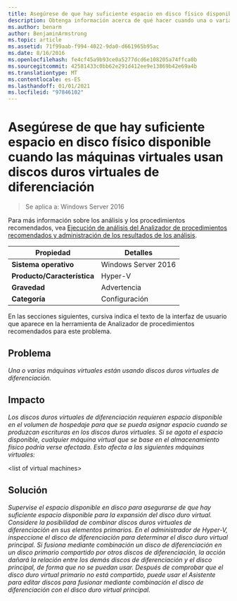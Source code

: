```yaml
---
title: Asegúrese de que hay suficiente espacio en disco físico disponible cuando las máquinas virtuales usan discos duros virtuales de diferenciación
description: Obtenga información acerca de qué hacer cuando una o varias máquinas virtuales usan discos duros virtuales de diferenciación.
ms.author: benarm
author: BenjaminArmstrong
ms.topic: article
ms.assetid: 71f99aab-f994-4022-9da0-d661965b95ac
ms.date: 8/16/2016
ms.openlocfilehash: fe4cf45a9b93ce0a5277dcd6e108205a74ffca0b
ms.sourcegitcommit: 42581433c0bb62e291d412ee9e13869b42e69a4b
ms.translationtype: MT
ms.contentlocale: es-ES
ms.lasthandoff: 01/01/2021
ms.locfileid: "97846102"
---
```

# <a name="ensure-sufficient-physical-disk-space-is-available-when-virtual-machines-use-differencing-virtual-hard-disks"></a>Asegúrese de que hay suficiente espacio en disco físico disponible cuando las máquinas virtuales usan discos duros virtuales de diferenciación

>Se aplica a: Windows Server 2016

Para más información sobre los análisis y los procedimientos recomendados, vea [Ejecución de análisis del Analizador de procedimientos recomendados y administración de los resultados de los análisis](https://go.microsoft.com/fwlink/p/?LinkID=223177).

|Propiedad|Detalles|
|-|-|
|**Sistema operativo**|Windows Server 2016|
|**Producto/Característica**|Hyper-V|
|**Gravedad**|Advertencia|
|**Categoría**|Configuración|

En las secciones siguientes, cursiva indica el texto de la interfaz de usuario que aparece en la herramienta de Analizador de procedimientos recomendados para este problema.

## <a name="issue"></a>Problema
*Una o varias máquinas virtuales están usando discos duros virtuales de diferenciación.*

## <a name="impact"></a>Impacto
*Los discos duros virtuales de diferenciación requieren espacio disponible en el volumen de hospedaje para que se pueda asignar espacio cuando se produzcan escrituras en los discos duros virtuales. Si se agota el espacio disponible, cualquier máquina virtual que se base en el almacenamiento físico podría verse afectada. Esto afecta a las siguientes máquinas virtuales:*

\<list of virtual machines>

## <a name="resolution"></a>Solución
*Supervise el espacio disponible en disco para asegurarse de que hay suficiente espacio disponible para la expansión del disco duro virtual. Considere la posibilidad de combinar discos duros virtuales de diferenciación en sus elementos primarios. En el administrador de Hyper-V, inspeccione el disco de diferenciación para determinar el disco duro virtual principal. Si fusiona mediante combinación un disco de diferenciación en un disco primario compartido por otros discos de diferenciación, la acción dañará la relación entre los demás discos de diferenciación y el disco principal, de forma que no se puedan usar. Después de comprobar que el disco duro virtual primario no está compartido, puede usar el Asistente para editar discos para fusionar mediante combinación el disco de diferenciación con el disco duro virtual principal.*



